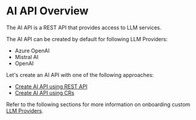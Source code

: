 # AI API Overview

The AI API is a REST API that provides access to LLM services. 

The AI API can be created by default for following LLM Providers:

- Azure OpenAI
- Mistral AI
- OpenAI

Let's create an AI API with one of the following approaches:

- [Create AI API using REST API](create-ai-api-using-rest-api.md)
- [Create AI API using CRs](create-ai-api-using-crs.md)

Refer to the following sections for more information on onboarding custom [LLM Providers]().